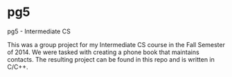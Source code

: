 # pg5
pg5 - Intermediate CS

This was a group project for my Intermediate CS course in the Fall Semester of 2014. 
We were tasked with creating a phone book that maintains contacts. 
The resulting project can be found in this repo and is written in C/C++.

